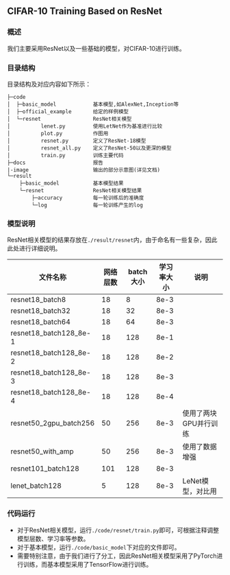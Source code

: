 ## CIFAR-10 Training Based on ResNet

### 概述

我们主要采用ResNet以及一些基础的模型，对CIFAR-10进行训练。

### 目录结构

目录结构及对应内容如下所示：

```
├─code
│  ├─basic_model			基本模型,如AlexNet,Inception等
│  ├─official_example       给定的样例模型
│  └─resnet					ResNet相关模型
│          lenet.py			使用LetNet作为基准进行比较
│          plot.py			作图用	
│          resnet.py	    定义了ResNet-18模型
│          resnet_all.py	定义了ResNet-50以及更深的模型
│          train.py			训练主要代码
├─docs 						报告
|-image						输出的部分示意图(详见文档)
└─result
    ├─basic_model			基本模型结果
    └─resnet				ResNet相关模型结果
    	├─accuracy			每一轮训练后的准确度
        └─log				每一轮训练产生的log
```

### 模型说明

ResNet相关模型的结果存放在`./result/resnet`内，由于命名有一些复杂，因此此处进行详细说明。

| 文件名称               | 网络层数 | batch大小 | 学习率大小 | 说明                  |
| ---------------------- | -------- | --------- | ---------- | --------------------- |
| resnet18_batch8        | 18       | 8         | 8e-3       |                       |
| resnet18_batch32       | 18       | 32        | 8e-3       |                       |
| resnet18_batch64       | 18       | 64        | 8e-3       |                       |
| resnet18_batch128_8e-1 | 18       | 128       | 8e-1       |                       |
| resnet18_batch128_8e-2 | 18       | 128       | 8e-2       |                       |
| resnet18_batch128_8e-3 | 18       | 128       | 8e-3       |                       |
| resnet18_batch128_8e-4 | 18       | 128       | 8e-4       |                       |
| resnet50_2gpu_batch256 | 50       | 256       | 8e-3       | 使用了两块GPU并行训练 |
| resnet50_with_amp      | 50       | 256       | 8e-3       | 使用了数据增强        |
| resnet101_batch128     | 101      | 128       | 8e-3       |                       |
| lenet_batch128         | 5        | 128       | 8e-3       | LeNet模型，对比用     |

### 代码运行

- 对于ResNet相关模型，运行``./code/resnet/train.py``即可，可根据注释调整模型层数、学习率等参数。
- 对于基本模型，运行``./code/basic_model``下对应的文件即可。
- 需要特别注意，由于我们进行了分工，因此ResNet相关模型采用了PyTorch进行训练，而基本模型采用了TensorFlow进行训练。